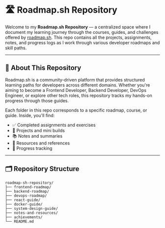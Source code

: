 # 🛣️ Roadmap.sh Repository

Welcome to my **Roadmap.sh Repository** — a centralized space where I document my learning journey through the courses, guides, and challenges offered by [roadmap.sh](https://roadmap.sh/). This repo contains all the projects, assignments, notes, and progress logs as I work through various developer roadmaps and skill paths.

---

## 📖 About This Repository

Roadmap.sh is a community-driven platform that provides structured learning paths for developers across different domains. Whether you're aiming to become a Frontend Developer, Backend Developer, DevOps Engineer, or explore other tech roles, this repository tracks my hands-on progress through those guides.

Each folder in this repo corresponds to a specific roadmap, course, or guide. Inside, you'll find:

- ✅ Completed assignments and exercises  
- 🧪 Projects and mini builds  
- 📚 Notes and summaries  
- 📂 Resources and references  
- 🧭 Progress tracking

---

## 🗂️ Repository Structure

```plaintext
roadmap-sh-repository/
├── frontend-roadmap/
├── backend-roadmap/
├── devops-roadmap/
├── react-guide/
├── docker-guide/
├── system-design-guide/
├── notes-and-resources/
├── achievements/
└── README.md
